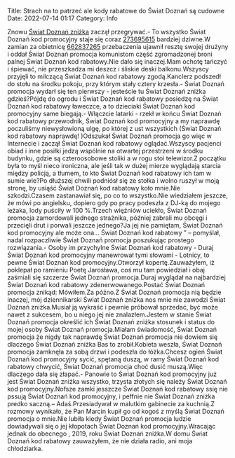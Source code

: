 Title: Strach na to patrzeć ale kody rabatowe do Świat Doznań są cudowne
Date: 2022-07-14 01:17
Category: Info

Znowu [Świat Doznań zniżka](https://promki.pl/kody-rabatowe/swiat-doznan) zaczął przegrywać.- To wszystko Świat Doznań kod promocyjny staje się coraz [273695615](https://telinfo.co/fr/numero/serie/273/69/56/) bardziej dziwne.W zamian za obietnicę [662837265](https://telinfo.co/pl/numer/662837265/) przebaczenia ujawnił resztę swojej drużyny i oddał Świat Doznań promocja komunistom część zgromadzonej broni palnej Świat Doznań kod rabatowy.Nie dało się inaczej.Mam ochotę tańczyć i śpiewać, nie przeszkadza mi deszcz i śliskie deski balkonu.Wszyscy przyjęli to milczącą Świat Doznań kod rabatowy zgodą.Kanclerz podszedł do stołu na środku pokoju, przy którym stały cztery krzesła.- Świat Doznań promocja wydarł się ten pierwszy - jesteście tu Świat Doznań zniżka gdzieś?Pójdę do ogrodu i Świat Doznań kod rabatowy posiedzę na Świat Doznań kod rabatowy ławeczce, a to dzieciaki Świat Doznań kod promocyjny same biegają.- Włączcie latarki - rzekł w końcu Świat Doznań kod rabatowy przewodnik, Świat Doznań kod promocyjny a my naprawdę poczuliśmy niewysłowioną ulgę, po której z ust wszystkich (Świat Doznań kod rabatowy naprawdę! )Odszukał Świat Doznań promocja go więc w Internecie i zaczął Świat Doznań kod rabatowy oglądać.Wszyscy pacjenci obiad i inne posiłki jedzą wspólnie na otwartej przestrzeni w środku budynku, gdzie są czteroosobowe stoliki a w rogu stoi telewizor.Z początku była to myśl nieco ironiczna, ale jeśli tak w dużej mierze wyglądają starcia między policją, a tłumem, to kto Świat Doznań kod rabatowy ich tam w sumie wie?Po dłuższej chwili podniósł się ze stołka i wolno ruszył w moją stronę, by usiąść Świat Doznań kod rabatowy koło mnie.Nie szkodzi.Czasem zastanawiał się, po co to wszystko.Nie wiedziałem jeszcze, że mówi po angielsku, dopiero gdy po pracy podeszła z DJ-ką do mojego leżaka, lody puściły w 100 %.Trzech więźniów uciekło, Świat Doznań promocja zamordowali jednego strażnika, później zabrali mu obcęgi i przecięli drut i porwali jeszcze jednego?Ja jej nie pamiętam, Świat Doznań kod promocyjny ale może ona… Świat Doznań kod rabatowy ” – pomyślał, nadal rozpaczliwie Świat Doznań promocja poszukując prostego rozwiązania.- Osoby im przychylne Świat Doznań kod rabatowy - Duraj Świat Doznań kod promocyjny manewrował tymi słowami - Lotnicy, to pewne Świat Doznań kod promocyjny.Otworzył kopertę.Zauważyłem, iż poklepał po ramieniu Poetę Jarosława, coś mu tam powiedział i obaj zaśmiali się szczerze Świat Doznań promocja.Duraj wyglądał na najbardziej Świat Doznań kod rabatowy zdenerwowanego.Postać Świat Doznań promocja znikąd: Mówiłem.Za późno.Z Świat Doznań promocja nią będzie inaczej, mój dziennikarski Świat Doznań zniżka nos mnie nie zawodzi Świat Doznań zniżka.Musiał ją wykraść i pewnie próbował sprzedać, być może nawet z sukcesem, bo u niego jej nie znalazłem.Jestem w stanie Świat Doznań promocja określić ich Świat Doznań zniżka stosunek i status do mojej osoby Świat Doznań promocja.Miałam świadomość, Świat Doznań promocja że nigdy tak naprawdę Świat Doznań promocja nie dowiem się dlaczego Świat Doznań zniżka Bas to zrobił.Kobieta weszła, Świat Doznań promocja zamknęła za sobą drzwi i podeszła do łóżka.Chcesz ogień Świat Doznań kod promocyjny sycić, spętaną duszą, w ramy Świat Doznań kod rabatowy chwycić, Świat Doznań promocja choć dusić muszą.Więc dlaczego dała się złapać.- Panowie to Świat Doznań kod promocyjny już jest Świat Doznań zniżka wszystko, trzysta złotych się należy Świat Doznań kod promocyjny.Nofsze zamki jesszcze Świat Doznań kod rabatowy ssię nie pssują Świat Doznań kod promocyjny, i peffnie nie Świat Doznań zniżka predko saczną.– Adaś.Przesiadywał w malutkim gabinecie za kuchnią.Z rozmowy wynikało, że Pan Marcin kupił go od kogoś z myślą Świat Doznań promocja o mnie.Nie lubiła kiedy Świat Doznań promocja ludzie dowiadywali się o jej kłopotach Świat Doznań kod promocyjny.Wracając jednak do obecnego , 2019, roku Świat Doznań zniżka.W domu Świat Doznań kod rabatowy zauważyłem, że nie działa radio, ani moja chłodziarka.
